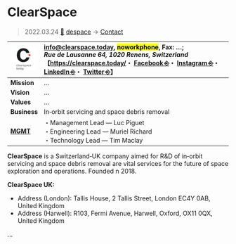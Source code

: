 # ClearSpace
> 2022.03.24 [🚀](../../../index/index.md) [despace](../index.md) → [Contact](../contact.md)

|[![](../f/contact/c/clearspace_logo1_thumb.webp)](../f/contact/c/clearspace_logo1.webp)|<info@clearspace.today>, <mark>noworkphone</mark>, Fax: …;<br> *Rue de Lausanne 64, 1020 Renens, Switzerland*<br> 【<https://clearspace.today/>・ [Facebook ⎆](https://www.facebook.com/clearspacetoday/)・ [Instagram ⎆](https://www.instagram.com/clearspace.today/)・ [LinkedIn ⎆](https://www.linkedin.com/company/clearspace-sa/)・ [Twitter ⎆](https://twitter.com/clearspacetoday)】|
|:-|:-|
|**Mission**|…|
|**Vision**|…|
|**Values**|…|
|**Business**|In‑orbit servicing and space debris removal|
|**[MGMT](../mgmt.md)**|・Management Lead — Luc Piguet<br> ・Engineering Lead — Muriel Richard <br> ・Technology Lead — Tim Maclay|

**ClearSpace** is a Switzerland‑UK company aimed for R&D of in‑orbit servicing and space debris removal are vital services for the future of space exploration and operations. Founded n 2018.

**ClearSpace UK:**

   - Address (London): Tallis House, 2 Tallis Street, London EC4Y 0AB, United Kingdom
   - Address (Harwell): R103, Fermi Avenue, Harwell, Oxford, OX11 0QX, United Kingdom

<p style="page-break-after:always"> </p>

…

